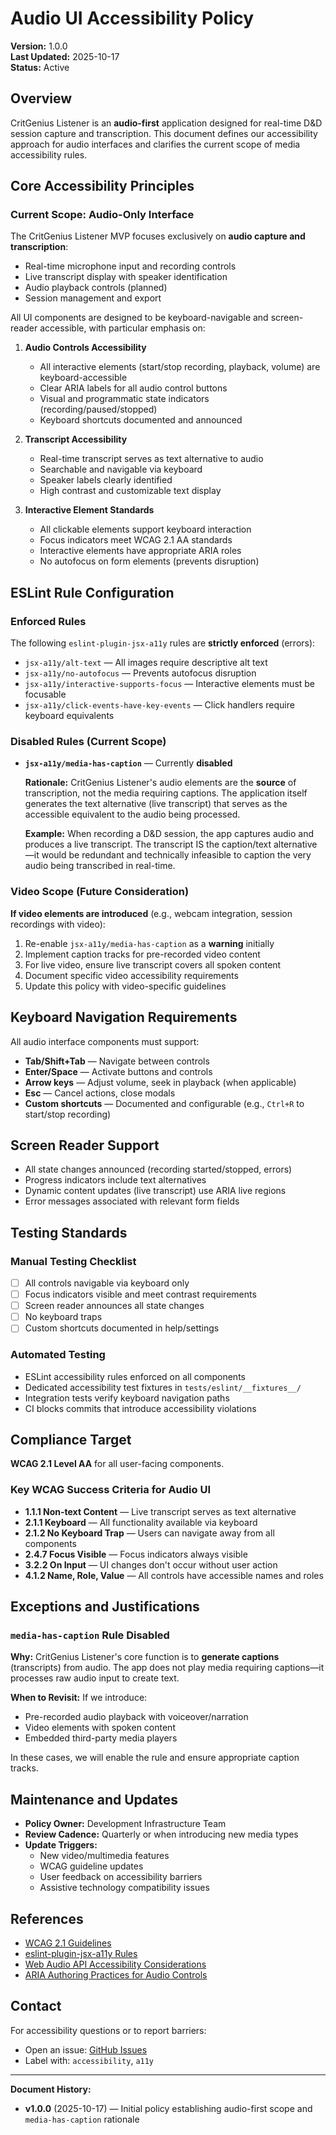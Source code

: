 # Audio UI Accessibility Policy

**Version:** 1.0.0  
**Last Updated:** 2025-10-17  
**Status:** Active

## Overview

CritGenius Listener is an **audio-first** application designed for real-time D&D session capture and
transcription. This document defines our accessibility approach for audio interfaces and clarifies
the current scope of media accessibility rules.

## Core Accessibility Principles

### Current Scope: Audio-Only Interface

The CritGenius Listener MVP focuses exclusively on **audio capture and transcription**:

- Real-time microphone input and recording controls
- Live transcript display with speaker identification
- Audio playback controls (planned)
- Session management and export

All UI components are designed to be keyboard-navigable and screen-reader accessible, with
particular emphasis on:

1. **Audio Controls Accessibility**
   - All interactive elements (start/stop recording, playback, volume) are keyboard-accessible
   - Clear ARIA labels for all audio control buttons
   - Visual and programmatic state indicators (recording/paused/stopped)
   - Keyboard shortcuts documented and announced

2. **Transcript Accessibility**
   - Real-time transcript serves as text alternative to audio
   - Searchable and navigable via keyboard
   - Speaker labels clearly identified
   - High contrast and customizable text display

3. **Interactive Element Standards**
   - All clickable elements support keyboard interaction
   - Focus indicators meet WCAG 2.1 AA standards
   - Interactive elements have appropriate ARIA roles
   - No autofocus on form elements (prevents disruption)

## ESLint Rule Configuration

### Enforced Rules

The following `eslint-plugin-jsx-a11y` rules are **strictly enforced** (errors):

- `jsx-a11y/alt-text` — All images require descriptive alt text
- `jsx-a11y/no-autofocus` — Prevents autofocus disruption
- `jsx-a11y/interactive-supports-focus` — Interactive elements must be focusable
- `jsx-a11y/click-events-have-key-events` — Click handlers require keyboard equivalents

### Disabled Rules (Current Scope)

- **`jsx-a11y/media-has-caption`** — Currently **disabled**

  **Rationale:** CritGenius Listener's audio elements are the **source** of transcription, not the
  media requiring captions. The application itself generates the text alternative (live transcript)
  that serves as the accessible equivalent to the audio being processed.

  **Example:** When recording a D&D session, the app captures audio and produces a live transcript.
  The transcript IS the caption/text alternative—it would be redundant and technically infeasible to
  caption the very audio being transcribed in real-time.

### Video Scope (Future Consideration)

**If video elements are introduced** (e.g., webcam integration, session recordings with video):

1. Re-enable `jsx-a11y/media-has-caption` as a **warning** initially
2. Implement caption tracks for pre-recorded video content
3. For live video, ensure live transcript covers all spoken content
4. Document specific video accessibility requirements
5. Update this policy with video-specific guidelines

## Keyboard Navigation Requirements

All audio interface components must support:

- **Tab/Shift+Tab** — Navigate between controls
- **Enter/Space** — Activate buttons and controls
- **Arrow keys** — Adjust volume, seek in playback (when applicable)
- **Esc** — Cancel actions, close modals
- **Custom shortcuts** — Documented and configurable (e.g., `Ctrl+R` to start/stop recording)

## Screen Reader Support

- All state changes announced (recording started/stopped, errors)
- Progress indicators include text alternatives
- Dynamic content updates (live transcript) use ARIA live regions
- Error messages associated with relevant form fields

## Testing Standards

### Manual Testing Checklist

- [ ] All controls navigable via keyboard only
- [ ] Focus indicators visible and meet contrast requirements
- [ ] Screen reader announces all state changes
- [ ] No keyboard traps
- [ ] Custom shortcuts documented in help/settings

### Automated Testing

- ESLint accessibility rules enforced on all components
- Dedicated accessibility test fixtures in `tests/eslint/__fixtures__/`
- Integration tests verify keyboard navigation paths
- CI blocks commits that introduce accessibility violations

## Compliance Target

**WCAG 2.1 Level AA** for all user-facing components.

### Key WCAG Success Criteria for Audio UI

- **1.1.1 Non-text Content** — Live transcript serves as text alternative
- **2.1.1 Keyboard** — All functionality available via keyboard
- **2.1.2 No Keyboard Trap** — Users can navigate away from all components
- **2.4.7 Focus Visible** — Focus indicators always visible
- **3.2.2 On Input** — UI changes don't occur without user action
- **4.1.2 Name, Role, Value** — All controls have accessible names and roles

## Exceptions and Justifications

### `media-has-caption` Rule Disabled

**Why:** CritGenius Listener's core function is to **generate captions** (transcripts) from audio.
The app does not play media requiring captions—it processes raw audio input to create text.

**When to Revisit:** If we introduce:

- Pre-recorded audio playback with voiceover/narration
- Video elements with spoken content
- Embedded third-party media players

In these cases, we will enable the rule and ensure appropriate caption tracks.

## Maintenance and Updates

- **Policy Owner:** Development Infrastructure Team
- **Review Cadence:** Quarterly or when introducing new media types
- **Update Triggers:**
  - New video/multimedia features
  - WCAG guideline updates
  - User feedback on accessibility barriers
  - Assistive technology compatibility issues

## References

- [WCAG 2.1 Guidelines](https://www.w3.org/WAI/WCAG21/quickref/)
- [eslint-plugin-jsx-a11y Rules](https://github.com/jsx-eslint/eslint-plugin-jsx-a11y#supported-rules)
- [Web Audio API Accessibility Considerations](https://www.w3.org/WAI/media/av/)
- [ARIA Authoring Practices for Audio Controls](https://www.w3.org/WAI/ARIA/apg/)

## Contact

For accessibility questions or to report barriers:

- Open an issue: [GitHub Issues](https://github.com/jonahkeegan/critgenius-listener/issues)
- Label with: `accessibility`, `a11y`

---

**Document History:**

- **v1.0.0** (2025-10-17) — Initial policy establishing audio-first scope and `media-has-caption`
  rationale
